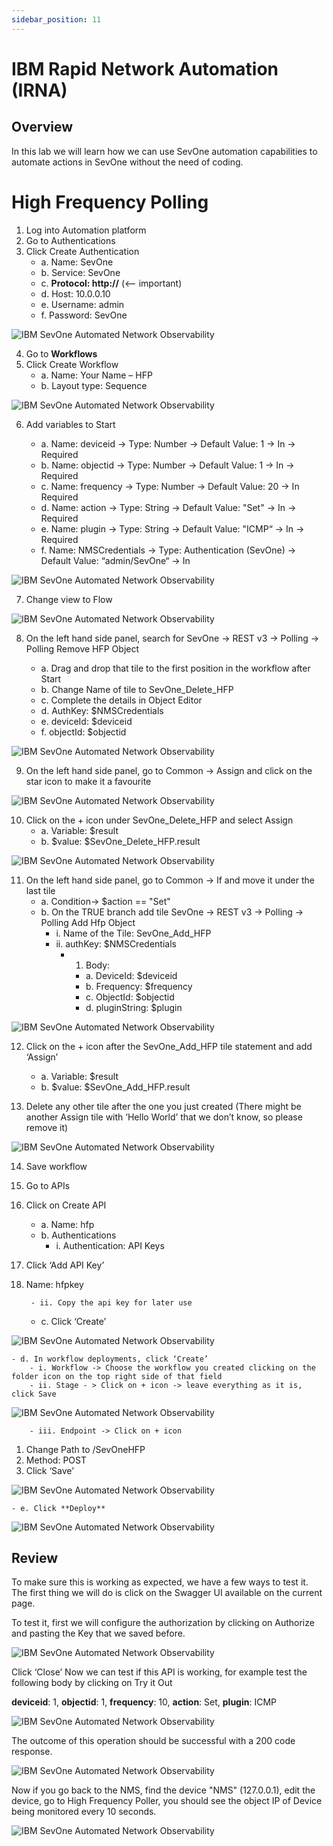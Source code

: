 ```yaml
---
sidebar_position: 11
---
```


# IBM Rapid Network Automation (IRNA)

## Overview
In this lab we will learn how we can use SevOne automation capabilities to automate actions in SevOne without the need of coding.


# High Frequency Polling


1.	Log into Automation platform
2.	Go to Authentications
3.	Click  Create Authentication
    - a. Name: SevOne
    - b. Service: SevOne
    - c. **Protocol: http://** (<-- important)
    - d. Host: 10.0.0.10
    - e. Username: admin
    - f. Password: SevOne
    
![IBM SevOne Automated Network Observability](img/Lab%209%20-%201.png)

4.	Go to **Workflows**
5.	Click Create Workflow
    - a. Name: Your Name – HFP
    - b. Layout type: Sequence

![IBM SevOne Automated Network Observability](img/Lab%209%20-%202.png)

6.	Add variables to Start

    - a. Name: deviceid -> Type: Number -> Default Value: 1 -> In -> Required
    - b. Name: objectid -> Type: Number -> Default Value: 1  -> In -> Required
    - c. Name: frequency -> Type: Number -> Default Value: 20  -> In Required   
    - d. Name: action -> Type: String -> Default Value: "Set"  -> In -> Required
    - e. Name: plugin -> Type: String -> Default Value: "ICMP“ -> In -> Required
    - f. Name: NMSCredentials -> Type: Authentication (SevOne) -> Default Value: “admin/SevOne“ -> In 
    
![IBM SevOne Automated Network Observability](img/Lab%209%20-%203.png)

7.	Change view to Flow 

![IBM SevOne Automated Network Observability](img/Lab%209%20-%204.png)

8.	On the left hand side panel, search for SevOne -> REST v3 -> Polling -> Polling Remove HFP Object

    - a. Drag and drop that tile to the first position in the workflow after Start
    - b. Change Name of tile to SevOne_Delete_HFP
    - c. Complete the details in Object Editor
    - d. AuthKey: $NMSCredentials 
    - e. deviceId: $deviceid
    - f. objectId: $objectid
    
![IBM SevOne Automated Network Observability](img/Lab%209%20-%205.png)

9.	On the left hand side panel, go to Common -> Assign and click on the star icon to make it a favourite

![IBM SevOne Automated Network Observability](img/Lab%209%20-%206.png)

10.	Click on the + icon under SevOne_Delete_HFP and select Assign
    - a. Variable: $result
    - b. $value: $SevOne_Delete_HFP.result
    
![IBM SevOne Automated Network Observability](img/Lab%209%20-%208.png)

11.	On the left hand side panel, go to Common -> If and move it under the last tile 
    - a. Condition-> $action == "Set" 
    - b. On the TRUE branch add tile SevOne -> REST v3 -> Polling -> Polling Add Hfp Object    
        - i. Name of the Tile: SevOne_Add_HFP    
        - ii. authKey: $NMSCredentials
            - 1. Body:
                - a. DeviceId: $deviceid
                - b. Frequency: $frequency
                - c. ObjectId: $objectid
                - d. pluginString: $plugin

![IBM SevOne Automated Network Observability](img/Lab%209%20-%208.png)

12.	Click on the + icon after the SevOne_Add_HFP tile statement and add ‘Assign’
    - a. Variable: $result    
    - b. $value: $SevOne_Add_HFP.result
    
13.	Delete any other tile after the one you just created (There might be another Assign tile with ‘Hello World’ that we don’t know, so please remove it)

![IBM SevOne Automated Network Observability](img/Lab%209%20-%209.png)

14.	Save workflow
16.	Go to APIs
18.	Click on Create API

    - a. Name: hfp    
    - b. Authentications
        - i. Authentication: API Keys
1. Click ‘Add API Key’
2. Name: hfpkey
            
        - ii. Copy the api key for later use
               
    - c. Click ‘Create’
    
![IBM SevOne Automated Network Observability](img/Lab%209%20-%2010.png)

    - d. In workflow deployments, click ‘Create’
        - i. Workflow -> Choose the workflow you created clicking on the folder icon on the top right side of that field
        - ii. Stage - > Click on + icon -> leave everything as it is, click Save
        
![IBM SevOne Automated Network Observability](img/Lab%209%20-%2011.png)

        - iii. Endpoint -> Click on + icon 
        
1. Change Path to /SevOneHFP  
2. Method: POST
3. Click ‘Save’
            
![IBM SevOne Automated Network Observability](img/Lab%209%20-%2012.png)

    - e. Click **Deploy**  

![IBM SevOne Automated Network Observability](img/Lab%209%20-%2013.png)

## Review

To make sure this is working as expected, we have a few ways to test it. The first thing we will do is click on the Swagger UI available on the current page. 

To test it, first we will configure the authorization by clicking on Authorize and pasting the Key that we saved before.

![IBM SevOne Automated Network Observability](img/Lab%209%20-%2014.png)

Click ‘Close’
Now we can test if this API is working, for example test the following body by clicking on Try it Out

  **deviceid**: 1,
  **objectid**: 1,
  **frequency**: 10,
  **action**: Set,
  **plugin**: ICMP

![IBM SevOne Automated Network Observability](img/Lab%209%20-%2015.png)

The outcome of this operation should be successful with a 200 code response.


![IBM SevOne Automated Network Observability](img/Lab%209%20-%2016.png)


Now if you go back to the NMS, find the device "NMS" (127.0.0.1), edit the device, go to High Frequency Poller, you should see the object IP of Device being monitored every 10 seconds.

![IBM SevOne Automated Network Observability](img/Lab%209%20-%2017.png)
